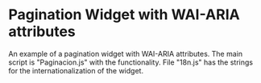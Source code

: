 Pagination Widget with WAI-ARIA attributes
==========================================

An example of a pagination widget with WAI-ARIA attributes. 
The main script is "Paginacion.js" with the functionality. 
File "18n.js" has the strings for the internationalization of the widget.


